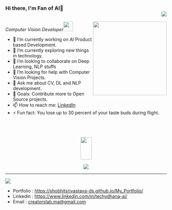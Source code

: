 ### Hi there, I'm Fan of AI👋 <div align = 'right'>![](https://komarev.com/ghpvc/?username=shobhitsrivastava-ds&color=yellow)</div>

<img align='right' src="https://media.giphy.com/media/M9gbBd9nbDrOTu1Mqx/giphy.gif" width="230">
<p><em>Computer Vision Developer<img src="https://media.giphy.com/media/WUlplcMpOCEmTGBtBW/giphy.gif" width="30"> 
</em></p>

- 🔭 I’m currently working on AI Product based Development.
- 🌱 I’m currently exploring new things in technology.
- 👯 I’m looking to collaborate on Deep Learning, NLP stuffs
- 🤔 I’m looking for help with Computer Vision Projects.
- 💬 Ask me about CV, DL and NLP development.
- 🥅 Goals: Contribute more to Open Source projects.
- 📫 How to reach me: <a href= "https://www.linkedin.com/in/techydhana-ai/">LinkedIn</a>
- ⚡ Fun fact: You lose up to 30 percent of your taste buds during flight.
<br><br>
<br>

<p align= "center"><img src="https://media2.giphy.com/media/QmGShkWAWid2hzCqHE/giphy.gif" width= "35" height= "70"></p>

<p align= "center"><img src="https://github-readme-stats.vercel.app/api?username=ai-professors&show_icons=true"></p>
<hr>
<img src="https://spectrapackautomation.com/img/contactme.gif" />

- Portfolio : https://shobhitsrivastava-ds.github.io/My_Portfolio/
- Linkedin : https://www.linkedin.com/in/techydhana-ai/
- Email : creatorslab.ma@gmail.com

<!--
<p align="center">
  <img src="https://spectrapackautomation.com/img/contactme.gif" />
</p>
-->

<!--
**shobhitsrivastava-ds/shobhitsrivastava-ds** is a ✨ _special_ ✨ repository because its `README.md` (this file) appears on your GitHub profile.-->

<!-- Here are some ideas to get you started:-->


